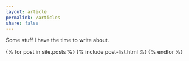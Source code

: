 ```yaml
---
layout: article
permalink: /articles
share: false
---
```


Some stuff I have the time to write about.

<div class="tiles">
{% for post in site.posts %}
    {% include post-list.html %}
{% endfor %}
</div>